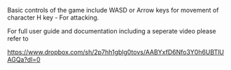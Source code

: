 Basic controls of the game include 
WASD or Arrow keys for movement of character
H key - For attacking. 

For full user guide and documentation including a seperate video please refer to 

https://www.dropbox.com/sh/2p7hh1gblg0tovs/AABYxfD6Nfo3Y0h6UBTlUAGQa?dl=0

